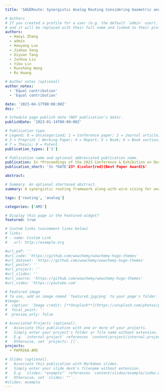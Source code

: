 ```yaml
---
title: 'SAGERoute: Synergistic Analog Routing Considering Geometric and Electrical Constraints with Manual Design Compatibility'

# Authors
# If you created a profile for a user (e.g. the default `admin` user), write the username (folder name) here
# and it will be replaced with their full name and linked to their profile.
authors:
  - Haoyi Zhang
  - admin
  - Haoyang Luo
  - Jiahao Song
  - Xiyuan Tang
  - Junhua Liu
  - Yibo Lin
  - Runsheng Wang
  - Ru Huang

# Author notes (optional)
author_notes:
  - 'Equal contribution'
  - 'Equal contribution'

date: '2023-04-17T00:00:00Z'
doi: ''

# Schedule page publish date (NOT publication's date).
publishDate: '2023-01-14T00:00:00Z'

# Publication type.
# Legend: 0 = Uncategorized; 1 = Conference paper; 2 = Journal article;
# 3 = Preprint / Working Paper; 4 = Report; 5 = Book; 6 = Book section;
# 7 = Thesis; 8 = Patent
publication_types: ['1']

# Publication name and optional abbreviated publication name.
publication: In *Proceedings of the 2023 Conference & Exhibition on Design, Automation & Test in Europe*
publication_short: 'In *DATE'23* $\color{red}{Best Paper Award}$'

abstract:

# Summary. An optional shortened abstract.
summary: A synergistic routing framework along with wire sizing for analog circuit.

tags: ['routing', 'analog']

categories: ['AMS']

# Display this page in the Featured widget?
featured: true

# Custom links (uncomment lines below)
# links:
# - name: Custom Link
#   url: http://example.org

#url_pdf: ''
#url_code: 'https://github.com/wowchemy/wowchemy-hugo-themes'
#url_dataset: 'https://github.com/wowchemy/wowchemy-hugo-themes'
#url_poster: ''
#url_project: ''
#url_slides: ''
#url_source: 'https://github.com/wowchemy/wowchemy-hugo-themes'
#url_video: 'https://youtube.com'

# Featured image
# To use, add an image named `featured.jpg/png` to your page's folder.
#image:
#  caption: 'Image credit: [**Unsplash**](https://unsplash.com/photos/pLCdAaMFLTE)'
#  focal_point: ''
#  preview_only: false

# Associated Projects (optional).
#   Associate this publication with one or more of your projects.
#   Simply enter your project's folder or file name without extension.
#   E.g. `internal-project` references `content/project/internal-project/index.md`.
#   Otherwise, set `projects: []`.
projects:
  - PAPRIKA-AMS

# Slides (optional).
#   Associate this publication with Markdown slides.
#   Simply enter your slide deck's filename without extension.
#   E.g. `slides: "example"` references `content/slides/example/index.md`.
#   Otherwise, set `slides: ""`.
#slides: example
---
```

